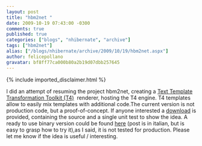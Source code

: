```yaml
---
layout: post
title: "hbm2net "
date: 2009-10-19 07:43:00 -0300
comments: true
published: true
categories: ["blogs", "nhibernate", "archive"]
tags: ["hbm2net"]
alias: ["/blogs/nhibernate/archive/2009/10/19/hbm2net.aspx"]
author: felicepollano
gravatar: bf8ff77ca000b80a2b19d07dbb257645
---
```

{% include imported_disclaimer.html %}
<p>I did an attempt of resuming the project hbm2net, creating a <a href="http://msdn.microsoft.com/en-us/library/bb126445.aspx" target="_blank">Text Template Transformation Toolkit (T4)</a>&nbsp; renderer, hosting the T4 engine. T4 templates allow to easily mix templates with additional code.The current version is not production code, but a proof-of-concept. If anyone interested a <a href="http://cid-b8821720666a55e7.skydrive.live.com/self.aspx/.Public/NHibernate.Tool.hbm2net.zip">download</a> is provided, containing the source and a single unit test to show the idea. A ready to use binary version could be found <a href="http://www.felicepollano.com/post/hbm2net-tentativo-di-resurrezione.aspx">here</a> (post is in italian, but is easy to grasp how to try it),as I said, it is not tested for production. Please let me know if the idea is useful / interesting.</p>
